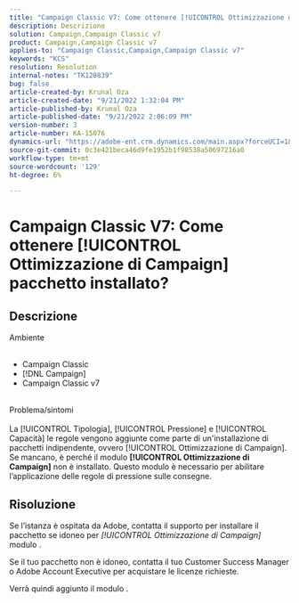 ```yaml
---
title: "Campaign Classic V7: Come ottenere [!UICONTROL Ottimizzazione di Campaign] pacchetto installato?"
description: Descrizione
solution: Campaign,Campaign Classic v7
product: Campaign,Campaign Classic v7
applies-to: "Campaign Classic,Campaign,Campaign Classic v7"
keywords: "KCS"
resolution: Resolution
internal-notes: "TK120839"
bug: false
article-created-by: Krunal Oza
article-created-date: "9/21/2022 1:32:04 PM"
article-published-by: Krunal Oza
article-published-date: "9/21/2022 2:06:09 PM"
version-number: 3
article-number: KA-15076
dynamics-url: "https://adobe-ent.crm.dynamics.com/main.aspx?forceUCI=1&pagetype=entityrecord&etn=knowledgearticle&id=cd0be1c4-b139-ed11-9db0-0022480867bd"
source-git-commit: 0c3e421beca46d9fe1952b1f98538a50697216a0
workflow-type: tm+mt
source-wordcount: '129'
ht-degree: 6%

---
```


# Campaign Classic V7: Come ottenere [!UICONTROL Ottimizzazione di Campaign] pacchetto installato?

## Descrizione

Ambiente<br><br>
- Campaign Classic
- [!DNL Campaign]
- Campaign Classic v7


<br>Problema/sintomi<br><br>
La [!UICONTROL Tipologia], [!UICONTROL Pressione] e [!UICONTROL Capacità] le regole vengono aggiunte come parte di un&#39;installazione di pacchetti indipendente, ovvero [!UICONTROL Ottimizzazione di Campaign]. Se mancano, è perché il modulo <b>[!UICONTROL Ottimizzazione di Campaign]</b> non è installato.
Questo modulo è necessario per abilitare l’applicazione delle regole di pressione sulle consegne.


## Risoluzione


Se l’istanza è ospitata da Adobe, contatta il supporto per installare il pacchetto se idoneo per *[!UICONTROL Ottimizzazione di Campaign]* modulo .

Se il tuo pacchetto non è idoneo, contatta il tuo Customer Success Manager o Adobe Account Executive per acquistare le licenze richieste.

Verrà quindi aggiunto il modulo .
